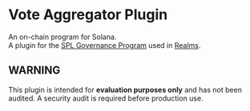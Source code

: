 # Vote Aggregator Plugin

An on-chain program for Solana.  
A plugin for the [SPL Governance Program](https://github.com/solana-labs/solana-program-library/tree/master/governance) used in [Realms](https://www.realms.today/).

## WARNING

This plugin is intended for **evaluation purposes only** and has not been audited.
A security audit is required before production use.
